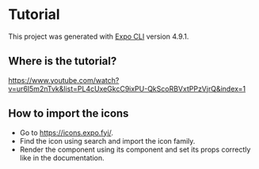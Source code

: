 # Tutorial

This project was generated with [Expo CLI](https://docs.expo.dev/workflow/expo-cli/) version 4.9.1.

## Where is the tutorial?

https://www.youtube.com/watch?v=ur6I5m2nTvk&list=PL4cUxeGkcC9ixPU-QkScoRBVxtPPzVjrQ&index=1

## How to import the icons

* Go to https://icons.expo.fyi/.
* Find the icon using search and import the icon family.
* Render the component using its component and set its props correctly like in the documentation.
